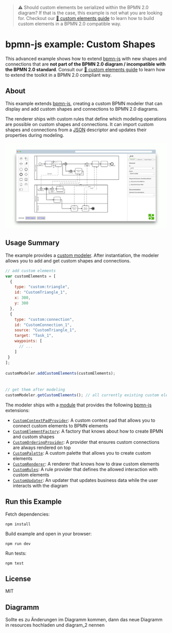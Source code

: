 > :warning: Should custom elements be serialized within the BPMN 2.0 diagram? If that is the case, this example is not what you are looking for. Checkout our [:notebook: custom elements guide](https://github.com/bpmn-io/bpmn-js-examples/tree/master/custom-elements) to learn how to build custom elements in a BPMN 2.0 compatible way.


# bpmn-js example: Custom Shapes

This advanced example shows how to extend [bpmn-js](https://github.com/bpmn-io/bpmn-js) with new shapes and connections that are __not part of the BPMN 2.0 diagram / incompatible with the BPMN 2.0 standard__. Consult our [:notebook: custom elements guide](https://github.com/bpmn-io/bpmn-js-examples/tree/master/custom-elements) to learn how to extend the toolkit in a BPMN 2.0 compliant way.

## About

This example extends [bpmn-js](https://github.com/bpmn-io/bpmn-js), creating a custom BPMN modeler that can display and add custom shapes and connections to BPMN 2.0 diagrams.

The renderer ships with custom rules that define which modeling operations are possible on custom shapes and connections.
It can import custom shapes and connections from a [JSON](http://json.org/) descriptor and updates their properties during modeling.

![demo application screenshot](docs/screenshot.png "bpmn-js custom elements example")


## Usage Summary

The example provides a [custom modeler](https://github.com/bpmn-io/bpmn-js-examples/blob/master/custom-elements/app/custom-modeler/index.js). After instantiation, the modeler allows you to add and get custom shapes and connections.

```javascript
// add custom elements
var customElements = [
  {
    type: "custom:triangle",
    id: "CustomTriangle_1",
    x: 300,
    y: 300
  },
  {
    type: "custom:connection",
    id: "CustomConnection_1",
    source: "CustomTriangle_1",
    target: "Task_1",
    waypoints: [
      // ...
    ]
 }
];

customModeler.addCustomElements(customElements);


// get them after modeling
customModeler.getCustomElements(); // all currently existing custom elements
```

The modeler ships with a [module](https://github.com/bpmn-io/bpmn-js-examples/blob/master/custom-elements/app/custom-modeler/custom/index.js) that provides the following [bpmn-js](https://github.com/bpmn-io/bpmn-js) extensions:

* [`CustomContextPadProvider`](app/custom-modeler/custom/CustomContextPadProvider.js): A custom context pad that allows you to connect custom elements to BPMN elements
* [`CustomElementFactory`](app/custom-modeler/custom/CustomElementFactory.js): A factory that knows about how to create BPMN and custom shapes
* [`CustomOrderingProvider`](app/custom-modeler/custom/CustomOrderingProvider.js): A provider that ensures custom connections are always rendered on top
* [`CustomPalette`](app/custom-modeler/custom/CustomPalette.js): A custom palette that allows you to create custom elements
* [`CustomRenderer`](app/custom-modeler/custom/CustomRenderer.js): A renderer that knows how to draw custom elements
* [`CustomRules`](app/custom-modeler/custom/CustomRules.js): A rule provider that defines the allowed interaction with custom elements
* [`CustomUpdater`](app/custom-modeler/custom/CustomUpdater.js): An updater that updates business data while the user interacts with the diagram


## Run this Example

Fetch dependencies:

```
npm install
```

Build example and open in your browser:

```
npm run dev
```

Run tests:

```
npm test
```

## License

MIT

## Diagramm

Sollte es zu Änderungen im Diagramm kommen, dann das neue Diagramm in resources hochladen und diagram_2 nennen
